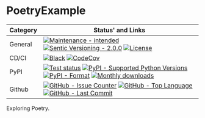 # PoetryExample

| **Category** | **Status' and Links**                                                                                                                                                             |
| ------------ | --------------------------------------------------------------------------------------------------------------------------------------------------------------------------------- |
| General      | [![][general_maintenance_y_img]][general_maintenance_y_lnk] [![][general_semver_pic]][general_semver_link] [![][general_license_img]][general_license_lnk]                        |
| CD/CI        | [![][cicd_codestyle_img]][cicd_codestyle_lnk] [![][codecov_img]][codecov_lnk]                                                                                                     |
| PyPI         | [![][pypi_release_img]][pypi_release_lnk] [![][pypi_py_versions_img]][pypi_py_versions_lnk] [![][pypi_format_img]][pypi_format_lnk] [![][pypi_downloads_img]][pypi_downloads_lnk] |
| Github       | [![][gh_issues_img]][gh_issues_lnk] [![][gh_language_img]][gh_language_lnk] [![][gh_last_commit_img]][gh_last_commit_lnk]                                                         |

Exploring Poetry.

[cicd_codestyle_img]: https://img.shields.io/badge/code%20style-black-000000.svg "Black"
[cicd_codestyle_lnk]: https://github.com/psf/black "Black"
[codecov_img]: https://img.shields.io/codecov/c/gh/hendrikdutoit/PoetryExample "CodeCov"
[codecov_lnk]: https://app.codecov.io/gh/hendrikdutoit/PoetryExample "CodeCov"
[general_license_img]: https://img.shields.io/pypi/l/PoetryExample "License"
[general_license_lnk]: https://github.com/hendrikdutoit/PoetryExample/blob/master/LICENSE "License"
[general_maintenance_y_img]: https://img.shields.io/badge/Maintenance%20Intended-%E2%9C%94-green.svg?style=flat-square "Maintenance - intended"
[general_maintenance_y_lnk]: http://unmaintained.tech/ "Maintenance - intended"
[general_semver_link]: https://semver.org/ "Sentic Versioning - 2.0.0"
[general_semver_pic]: https://img.shields.io/badge/Semantic%20Versioning-2.0.0-brightgreen.svg?style=flat-square "Sentic Versioning - 2.0.0"
[gh_issues_img]: https://img.shields.io/github/issues-raw/hendrikdutoit/PoetryExample "GitHub - Issue Counter"
[gh_issues_lnk]: https://github.com/hendrikdutoit/PoetryExample/issues "GitHub - Issue Counter"
[gh_language_img]: https://img.shields.io/github/languages/top/hendrikdutoit/PoetryExample "GitHub - Top Language"
[gh_language_lnk]: https://github.com/hendrikdutoit/PoetryExample "GitHub - Top Language"
[gh_last_commit_img]: https://img.shields.io/github/last-commit/hendrikdutoit/PoetryExample/master "GitHub - Last Commit"
[gh_last_commit_lnk]: https://github.com/hendrikdutoit/PoetryExample/commit/master "GitHub - Last Commit"
[pypi_downloads_img]: https://img.shields.io/pypi/dm/PoetryExample "Monthly downloads"
[pypi_downloads_lnk]: https://pypi.org/project/PoetryExample/ "Monthly downloads"
[pypi_format_img]: https://img.shields.io/pypi/wheel/PoetryExample "PyPI - Format"
[pypi_format_lnk]: https://pypi.org/project/PoetryExample/ "PyPI - Format"
[pypi_py_versions_img]: https://img.shields.io/pypi/pyversions/PoetryExample "PyPI - Supported Python Versions"
[pypi_py_versions_lnk]: https://pypi.org/project/PoetryExample/ "PyPI - Supported Python Versions"
[pypi_release_img]: https://img.shields.io/pypi/v/PoetryExample "Test status"
[pypi_release_lnk]: https://pypi.org/project/PoetryExample/ "Test status"

